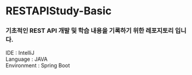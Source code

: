 # RESTAPIStudy-Basic
### 기초적인 REST API 개발 및 학습 내용을 기록하기 위한 레포지토리 입니다.

IDE : IntelliJ <br>
Language : JAVA <br>
Environment : Spring Boot <br>


